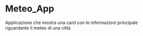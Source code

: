 # Meteo_App
Applicazione che mostra una card con le informazioni principale riguardante il meteo di una città
